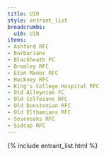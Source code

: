 ```yaml
---
title: U10
style: entrant_list
breadcrumbs:
  u10: U10
items:
- Ashford RFC
- Barbarians
- Blackheath FC
- Bromley RFC
- Eton Manor RFC
- Hackney RFC
- King's College Hospital RFC
- Old Alleynian FC
- Old Colfeians RFC
- Old Dunstonian RFC
- Old Elthamians RFC
- Sevenoaks RFC
- Sidcup RFC
---
```


{% include entrant_list.html %}
